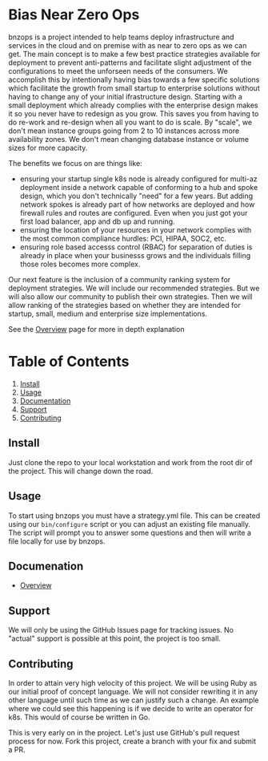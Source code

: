 
# Bias Near Zero Ops

bnzops is a project intended to help teams deploy infrastructure and services in the cloud and on premise with as near to zero ops as we can get. The main concept is to make a few best practice strategies available for deployment to prevent anti-patterns and facilitate slight adjustment of the configurations to meet the unforseen needs of the consumers. We accomplish this by intentionally having bias towards a few specific solutions which facilitate the growth from small startup to enterprise solutions without having to change any of your initial ifrastructure design. Starting with a small deployment which already complies with the enterprise design makes it so you never have to redesign as you grow. This saves you from having to do re-work and re-design when all you want to do is scale. By "scale", we don't mean instance groups going from 2 to 10 instances across more availability zones. We don't mean changing database instance or volume sizes for more capacity.

The benefits we focus on are things like:

* ensuring your startup single k8s node is already configured for multi-az deployment inside a network capable of conforming to a hub and spoke design, which you don't technically "need" for a few years. But adding network spokes is already part of how networks are deployed and how firewall rules and routes are configured. Even when you just got your first load balancer, app and db up and running.
* ensuring the location of your resources in your network complies with the most common compliance hurdles: PCI, HIPAA, SOC2, etc.
* ensuring role based accesss control (RBAC) for separation of duties is already in place when your businesss grows and the individuals filling those roles becomes more complex.

Our next feature is the inclusion of a community ranking system for deployment strategies. We will include our recommended strategies. But we will also allow our community to publish their own strategies. Then we will allow ranking of the strategies based on whether they are intended for startup, small, medium and enterprise size implementations.

See the [Overview](doc/bnzops_overview.md) page for more in depth explanation

# Table of Contents

1. [Install](#install)
2. [Usage](#usage)
3. [Documentation](#documentation)
4. [Support](#support)
5. [Contributing](#contributing)

## Install

Just clone the repo to your local workstation and work from the root dir of the project. This will change down the road.

## Usage

To start using bnzops you must have a strategy.yml file. This can be created using our `bin/configure` script or you can adjust an existing file manually. The script will prompt you to answer some questions and then will write a file locally for use by bnzops.

## Documenation

* [Overview](doc/bnzops_overview.md)

## Support

We will only be using the GitHub Issues page for tracking issues. No "actual" support is possible at this point, the project is too small.

## Contributing

In order to attain very high velocity of this project. We will be using Ruby as our initial proof of concept language. We will not consider rewriting it in any other language until such time as we can justify such a change. An example where we could see this happening is if we decide to write an operator for k8s. This would of course be written in Go.

This is very early on in the project. Let's just use GitHub's pull request process for now. Fork this project, create a branch with your fix and submit a PR.

